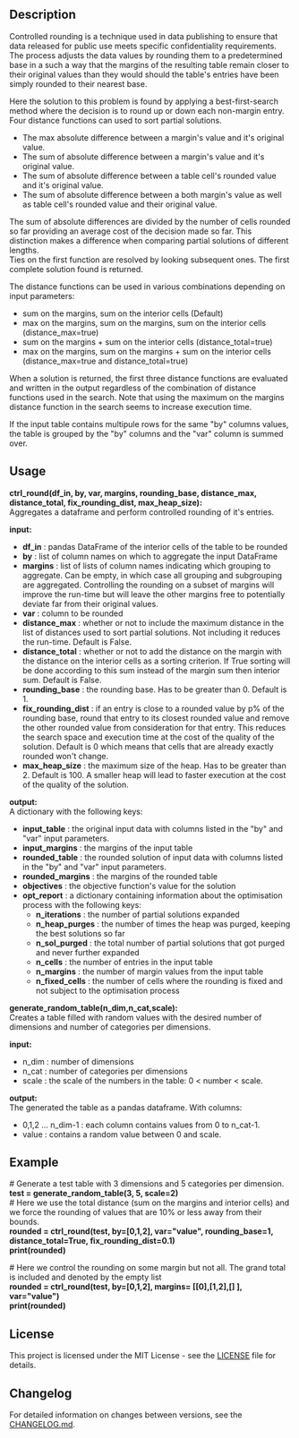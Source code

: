 ## Description  
Controlled rounding is a technique used in data publishing to ensure that data released for public use meets specific confidentiality requirements. 
The process adjusts the data values by rounding them to a predetermined base in a such a way that the margins of the resulting table remain closer to their original values than they would should the table's entries have been simply rounded to their nearest base.  

Here the solution to this problem is found by applying a best-first-search method where the decision is to round up or down each non-margin entry. Four distance functions can used to sort partial solutions. 
- The max absolute difference between a margin's value and it's original value.  
- The sum of absolute difference between a margin's value and it's original value. 
- The sum of absolute difference between a table cell's rounded value and it's original value.  
- The sum of absolute difference between a both margin's value as well as table cell's rounded value and their original value.

The sum of absolute differences are divided by the number of cells rounded so far providing an average cost of the decision made so far. This distinction makes a difference when comparing partial solutions of different lengths.  
Ties on the first function are resolved by looking subsequent ones. The first complete solution found is returned. 

The distance functions can be used in various combinations depending on input parameters:
- sum on the margins, sum on the interior cells (Default)
- max on the margins, sum on the margins, sum on the interior cells (distance_max=true)
- sum on the margins + sum on the interior cells (distance_total=true)
- max on the margins, sum on the margins + sum on the interior cells  (distance_max=true and distance_total=true)

When a solution is returned, the first three distance functions are evaluated and written in the output regardless of the combination of distance functions used in the search. Note that using the maximum on the margins distance function in the search seems to increase execution time.

If the input table contains multipule rows for the same "by" columns values, the table is grouped by the "by" columns and the "var" column is summed over.

## Usage 

**ctrl_round(df_in, by, var, margins, rounding_base, distance_max, distance_total, fix_rounding_dist, max_heap_size):**  
Aggregates a dataframe and perform controlled rounding of it's entries.  

**input:**  
- **df_in**             : pandas DataFrame of the interior cells of the table to be rounded
- **by**                : list of column names on which to aggregate the input DataFrame
- **margins**           : list of lists of column names indicating which grouping to aggregate. Can be empty, in which case all grouping and subgrouping are aggregated. Controlling the rounding on a subset of margins will improve the run-time but will leave the other margins free to potentially deviate far from their original values.
- **var**               : column to be rounded
- **distance_max**      : whether or not to include the maximum distance in the list of distances used to sort partial solutions. Not including it reduces the run-time. Default is False.
- **distance_total**    : whether or not to add the distance on the margin with the distance on the interior cells as a sorting criterion. If True sorting will be done according to this sum instead of the margin sum then interior sum. Default is False.
- **rounding_base**     : the rounding base. Has to be greater than 0. Default is 1.
- **fix_rounding_dist** : if an entry is close to a rounded value by p% of the rounding base, round that entry to its closest rounded value and remove the other rounded value from consideration for that entry. This reduces the search space and execution time at the cost of the quality of the solution. Default is 0 which means that cells that are already exactly rounded won't change.
- **max_heap_size**     : the maximum size of the heap. Has to be greater than 2. Default is 100. A smaller heap will lead to faster execution at the cost of the quality of the solution.

**output:**  
A dictionary with the following keys:
- **input_table**     : the original input data with columns listed in the "by" and "var" input parameters.
- **input_margins**   : the margins of the input table
- **rounded_table**   : the rounded solution of input data with columns listed in the "by" and "var" input parameters.
- **rounded_margins** : the margins of the rounded table
- **objectives**      : the objective function's value for the solution
- **opt_report**      : a dictionary containing information about the optimisation process with the following keys:
  - **n_iterations**  : the number of partial solutions expanded
  - **n_heap_purges** : the number of times the heap was purged, keeping the best solutions so far
  - **n_sol_purged**  : the total number of partial solutions that got purged and never further expanded
  - **n_cells**       : the number of entries in the input table
  - **n_margins**     : the number of margin values from the input table
  - **n_fixed_cells** : the number of cells where the rounding is fixed and not subject to the optimisation process


**generate_random_table(n_dim,n_cat,scale):**  
Creates a table filled with random values with the desired number of dimensions and number of categories per dimensions.  

**input:**  
- n_dim : number of dimensions
- n_cat : number of categories per dimensions
- scale : the scale of the numbers in the table: 0 < number < scale.

**output:**  
The generated the table as a pandas dataframe. With columns:  
- 0,1,2 ... n_dim-1 : each column contains values from 0 to n_cat-1.     
- value : contains a random value between 0 and scale.  


## Example
\# Generate a test table with 3 dimensions and 5 categories per dimension.  
**test = generate_random_table(3, 5, scale=2)**  
\# Here we use the total distance (sum on the margins and interior cells) and we force the rounding of values that are 10% or less away from their bounds.  
**rounded = ctrl_round(test, by=[0,1,2], var="value", rounding_base=1, distance_total=True, fix_rounding_dist=0.1)  
print(rounded)**  

\# Here we control the rounding on some margin but not all. The grand total is included and denoted by the empty list  
**rounded = ctrl_round(test, by=[0,1,2], margins= [[0],[1,2],[] ], var="value")  
print(rounded)**  

## License  
This project is licensed under the MIT License -
see the [LICENSE](LICENSE) file for details.

## Changelog   
For detailed information on changes between versions, see the [CHANGELOG.md](CHANGELOG.md).

